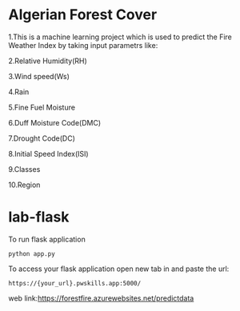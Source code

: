 <h1>Algerian Forest Cover</h1>
<p>1.This is a machine learning project which is used to predict the Fire Weather Index by taking input parametrs like:</p>
<p>2.Relative Humidity(RH)</p>
<p>3.Wind speed(Ws)</p>
<p>4.Rain</p>
<p>5.Fine Fuel Moisture</p>
<p>6.Duff Moisture Code(DMC)</p>
<p>7.Drought Code(DC)</p>
<p>8.Initial Speed Index(ISI)</p>
<p>9.Classes</p>
<p>10.Region</p>



# lab-flask

<!-- ![image](https://user-images.githubusercontent.com/115451707/196919992-edcfea8b-e3f6-4f35-9398-43be66b5622d.png) -->


To run flask application 

```
python app.py
```


To access your flask application open new tab in and paste the url:
```
https://{your_url}.pwskills.app:5000/
```
web link:https://forestfire.azurewebsites.net/predictdata
